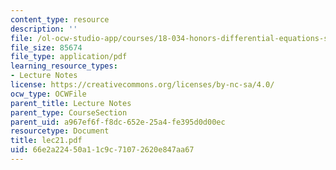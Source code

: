```yaml
---
content_type: resource
description: ''
file: /ol-ocw-studio-app/courses/18-034-honors-differential-equations-spring-2004/66e2a22450a11c9c71072620e847aa67_lec21.pdf
file_size: 85674
file_type: application/pdf
learning_resource_types:
- Lecture Notes
license: https://creativecommons.org/licenses/by-nc-sa/4.0/
ocw_type: OCWFile
parent_title: Lecture Notes
parent_type: CourseSection
parent_uid: a967ef6f-f8dc-652e-25a4-fe395d0d00ec
resourcetype: Document
title: lec21.pdf
uid: 66e2a224-50a1-1c9c-7107-2620e847aa67
---
```

